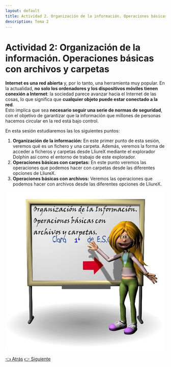 ```yaml
---
layout: default
title: Actividad 2. Organización de la información. Operaciones básicas con archivos y carpetas
description: Tema 2
---
```


# Actividad 2: Organización de la información. Operaciones básicas con archivos y carpetas

**Internet es una red abierta** y, por lo tanto, una herramienta muy popular. En la actualidad, **no solo los ordenadores y los dispositivos móviles tienen conexión a Internet**: la sociedad parece avanzar hacia el Internet de las cosas, lo que significa que **cualquier objeto puede estar conectado a la red**.  
Esto implica que sea **necesario seguir una serie de normas de seguridad**, con el objetivo de garantizar que la información que millones de personas  hacemos circular en la red está bajo control. 

En esta sesión estudiaremos las los siguientes puntos:

1. **Organización de la información:** En este primer punto de esta sesión, veremos qué es un fichero y una carpeta. Además, veremos la forma de acceder a ficheros y carpetas desde LliureX mediante el explorador Dolphin así como el entorno de trabajo de este explorador.
2. **Operaciones básicas con carpetas:** En este punto veremos las operaciones que podemos hacer con carpetas desde las diferentes opciones de LliureX.
3. **Operaciones básicas con archivos:** Veremos las operaciones que podemos hacer con archivos desde las diferentes opciones de LliureX.

![](images/Imagen_principal_sesion_actual_Organizacion_de_la_informacion.jpg)  

[👈 Atrás](./index)
[👉 Siguiente](./organizacin_de_la_informacin)